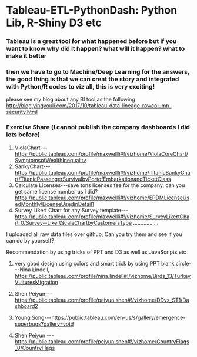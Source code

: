 # Tableau-ETL-PythonDash: Python Lib, R-Shiny D3 etc
### Tableau is a great tool for what happened before but if you want to know why did it happen? what will it happen? what to make it better
### then we have to go to Machine/Deep Learning for the answers, the good thing is that we can creat the story and integrated with Python/R codes to viz all, this is very exciting!

please see my blog about any BI tool as the following
http://blog.yingyouli.com/2017/10/tableau-data-lineage-rowcolumn-security.html

### Exercise Share (I cannot publish the company dashboards I did lots before)
1. ViolaChart---https://public.tableau.com/profile/maxwellli#!/vizhome/ViolaCoreChart/SymptomsofWealthInequality
2. SankyChart---https://public.tableau.com/profile/maxwellli#!/vizhome/TitanicSankyChart/TitanicPassengerSurvivalbyPortofEmbarkationandTicketClass
3. Calculate Licenses---save tons licenses fee for the company, can you get same license number as I did? https://public.tableau.com/profile/maxwellli#!/vizhome/EPDMLicenseUsedMonthly/LicenseUsedinDetail1
4. Survey Likert Chart for any Survey template---https://public.tableau.com/profile/maxwellli#!/vizhome/SurveyLikertChart_0/Survey--LikertScaleChartbyCustomersType
.................

I uploaded all raw data files over github, Can you try them and see if you can do by yourself?

Recommendation by using tricks of PPT and D3 as well as JavaScripts etc
1. very good design using colors and smart trick by using PPT blank circle---Nina Lindell, https://public.tableau.com/profile/nina.lindell#!/vizhome/Birds_13/TurkeyVulturesMigration

2. Shen Peiyun---https://public.tableau.com/profile/peiyun.shen#!/vizhome/DDvs_ST1/Dashboard2

3. Young Song---https://public.tableau.com/en-us/s/gallery/emergence-superbugs?gallery=votd

4. Shen Peiyun ---https://public.tableau.com/profile/peiyun.shen#!/vizhome/CountryFlags_0/CountryFlags
